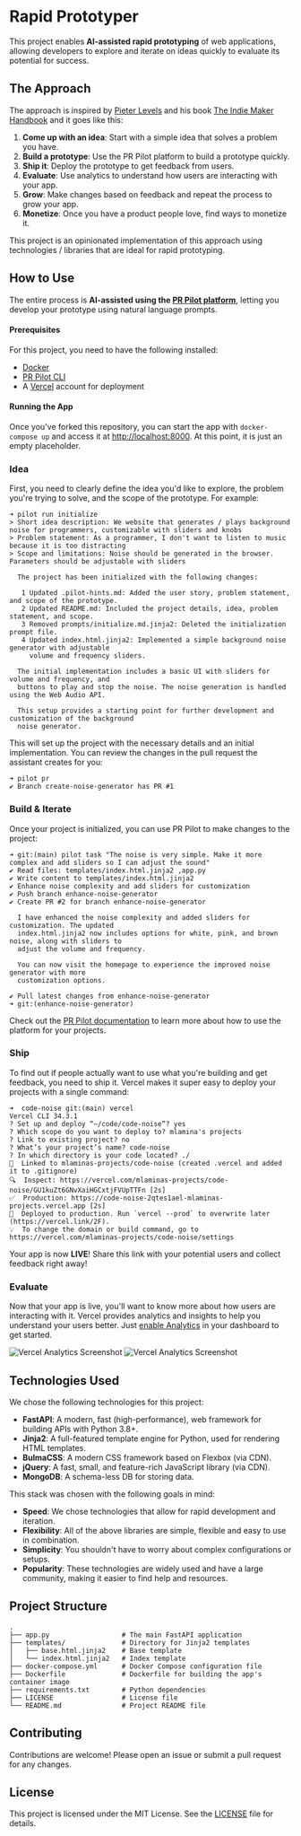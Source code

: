 # Rapid Prototyper

This project enables **AI-assisted rapid prototyping** of web applications, 
allowing developers to explore and iterate on ideas quickly to evaluate its potential for success.

## The Approach

The approach is inspired by [Pieter Levels](https://x.com/levelsio) and his book 
[The Indie Maker Handbook](https://readmake.com/) and it goes like this:

1. **Come up with an idea**: Start with a simple idea that solves a problem you have.
2. **Build a prototype**: Use the PR Pilot platform to build a prototype quickly.
3. **Ship it**: Deploy the prototype to get feedback from users.
4. **Evaluate**: Use analytics to understand how users are interacting with your app.
5. **Grow**: Make changes based on feedback and repeat the process to grow your app.
6. **Monetize**: Once you have a product people love, find ways to monetize it.

This project is an opinionated implementation of this approach using technologies / libraries 
that are ideal for rapid prototyping.

## How to Use
The entire process is **AI-assisted using the [PR Pilot platform](https://www.pr-pilot.ai)**, letting you
develop your prototype using natural language prompts.


#### Prerequisites
For this project, you need to have the following installed:
- [Docker](https://www.docker.com/)
- [PR Pilot CLI](https://github.com/PR-Pilot-AI/pr-pilot-cli)
- A [Vercel](https://vercel.com/) account for deployment

#### Running the App

Once you've forked this repository, you can start the app with `docker-compose up` and access it at [http://localhost:8000](http://localhost:8000).
At this point, it is just an empty placeholder.


### Idea
First, you need to clearly define the idea you'd like to explore, the problem 
you're trying to solve, and the scope of the prototype. For example:

```shell
➜ pilot run initialize
> Short idea description: We website that generates / plays background noise for programmers, customizable with sliders and knobs
> Problem statement: As a programmer, I don't want to listen to music because it is too distracting 
> Scope and limitations: Noise should be generated in the browser. Parameters should be adjustable with sliders
                                                                                                    
  The project has been initialized with the following changes:                                      
                                                                                                    
   1 Updated .pilot-hints.md: Added the user story, problem statement, and scope of the prototype.  
   2 Updated README.md: Included the project details, idea, problem statement, and scope.           
   3 Removed prompts/initialize.md.jinja2: Deleted the initialization prompt file.                  
   4 Updated index.html.jinja2: Implemented a simple background noise generator with adjustable     
     volume and frequency sliders.                                                                  
                                                                                                    
  The initial implementation includes a basic UI with sliders for volume and frequency, and         
  buttons to play and stop the noise. The noise generation is handled using the Web Audio API.      
                                                                                                    
  This setup provides a starting point for further development and customization of the background  
  noise generator.      
```

This will set up the project with the necessary details and an initial implementation.
You can review the changes in the pull request the assistant creates for you:

```shell
➜ pilot pr 
✔ Branch create-noise-generator has PR #1
```

### Build & Iterate
Once your project is initialized, you can use PR Pilot to make changes to the project:

```shell
➜ git:(main) pilot task "The noise is very simple. Make it more complex and add sliders so I can adjust the sound"
✔ Read files: templates/index.html.jinja2 ,app.py                                                   
✔ Write content to templates/index.html.jinja2                                                      
✔ Enhance noise complexity and add sliders for customization                                        
✔ Push branch enhance-noise-generator                                                               
✔ Create PR #2 for branch enhance-noise-generator                                                   
                                                                                                    
  I have enhanced the noise complexity and added sliders for customization. The updated             
  index.html.jinja2 now includes options for white, pink, and brown noise, along with sliders to    
  adjust the volume and frequency.                                                                  
                                                                                                    
  You can now visit the homepage to experience the improved noise generator with more               
  customization options.                                                                            
                                                                                                    
✔ Pull latest changes from enhance-noise-generator                                                  
➜ git:(enhance-noise-generator) 
```

Check out the [PR Pilot documentation](https://docs.pr-pilot.ai) to learn more about how to use the platform for your projects.

### Ship

To find out if people actually want to use what you're building and get feedback, you need to ship it.
Vercel makes it super easy to deploy your projects with a single command:

```shell
➜  code-noise git:(main) vercel
Vercel CLI 34.3.1
? Set up and deploy “~/code/code-noise”? yes
? Which scope do you want to deploy to? mlamina's projects
? Link to existing project? no
? What’s your project’s name? code-noise
? In which directory is your code located? ./
🔗  Linked to mlaminas-projects/code-noise (created .vercel and added it to .gitignore)
🔍  Inspect: https://vercel.com/mlaminas-projects/code-noise/GU1kuZt6GNvXaiHGCxtjFVUpTTFn [2s]
✅  Production: https://code-noise-2qtes1ael-mlaminas-projects.vercel.app [2s]
📝  Deployed to production. Run `vercel --prod` to overwrite later (https://vercel.link/2F).
💡  To change the domain or build command, go to https://vercel.com/mlaminas-projects/code-noise/settings
```

Your app is now **LIVE**! Share this link with your potential users and collect feedback right away!

### Evaluate
Now that your app is live, you'll want to know more about how users are interacting with it.
Vercel provides analytics and insights to help you understand your users better.
Just [enable Analytics](https://vercel.com/d?to=%2F%5Bteam%5D%2F%5Bproject%5D%2Fanalytics&title=Open+Web+Analytics) 
in your dashboard to get started.

![Vercel Analytics Screenshot](analytics_screenshot.png)
![Vercel Analytics Screenshot](analytics_screenshot2.png)

## Technologies Used
We chose the following technologies for this project:

- **FastAPI**: A modern, fast (high-performance), web framework for building APIs with Python 3.8+.
- **Jinja2**: A full-featured template engine for Python, used for rendering HTML templates.
- **BulmaCSS**: A modern CSS framework based on Flexbox (via CDN).
- **jQuery**: A fast, small, and feature-rich JavaScript library (via CDN).
- **MongoDB**: A schema-less DB for storing data.

This stack was chosen with the following goals in mind:
- **Speed**: We chose technologies that allow for rapid development and iteration.
- **Flexibility**: All of the above libraries are simple, flexible and easy to use in combination.
- **Simplicity**: You shouldn't have to worry about complex configurations or setups.
- **Popularity**: These technologies are widely used and have a large community, making it easier to find help and resources.

## Project Structure
```
.
├── app.py                  # The main FastAPI application
├── templates/              # Directory for Jinja2 templates
│   ├── base.html.jinja2    # Base template
│   └── index.html.jinja2   # Index template
├── docker-compose.yml      # Docker Compose configuration file
├── Dockerfile              # Dockerfile for building the app's container image
├── requirements.txt        # Python dependencies
├── LICENSE                 # License file
└── README.md               # Project README file
```

## Contributing
Contributions are welcome! Please open an issue or submit a pull request for any changes.

## License
This project is licensed under the MIT License. See the [LICENSE](LICENSE) file for details.
